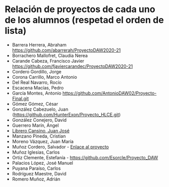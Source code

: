 # Relación de proyectos de cada uno de los alumnos (respetad el orden de lista)

- Barrera Herrera, Abraham https://github.com/abarrerah/ProyectoDAW2020-21
- Borrachero Mallofret, Claudia Nerea
- Carande Cabeza, Francisco Javier https://github.com/fjaviercarandec/ProyectoDAW2020-21
- Cordero Gordillo, Jorge
- Corona Carrillo, Marco Antonio
- Del Real Navarro, Rocío
- Escacena Macías, Pedro
- García Montes, Antonio	https://github.com/AntonioDAW02/Proyecto-Final.git
- Gómez Gómez, César
- González Cabezuelo, Juan (https://github.com/HunterExon/Proyecto_HLCE.git)
- González Conejero, David
- Guerrero Marín, Ángel
- [Librero Cansino, Juan José](https://github.com/juanjolibrero98/Proyecto_Final_De_Grado_2021)
- Manzano Pineda, Cristian
- Moreno Vázquez, Juan María
- Muñoz Cordero, Salvador - [Enlace al proyecto](https://github.com/smunozc/Proyecto_Final)
- Muñoz Iglesias, Carlos
- Ortiz Clemente, Estefanía - https://github.com/Esorcle/Proyecto_DAW
- Palacios López, José Manuel
- Puyana Paraíso, Carlos
- Rodríguez Maestre, David
- Romero Muñoz, Adrián
